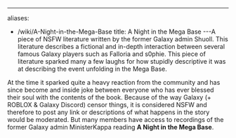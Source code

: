 ---
aliases:
- /wiki/A-Night-in-the-Mega-Base
title: A Night in the Mega Base
---A piece of NSFW literature written by the former Galaxy admin Shuoll. This literature describes a fictional and in-depth interaction between several famous Galaxy players such as Falloria and s0phie. This piece of literature sparked many a few laughs for how stupidly descriptive it was at describing the event unfolding in the Mega Base.

At the time it sparked quite a heavy reaction from the community and has since become and inside joke between everyone who has ever blessed their soul with the contents of the book. Because of the way Galaxy (+ ROBLOX & Galaxy Discord) censor things, it is considered NSFW and therefore to post any link or descriptions of what happens in the story would be moderated. But many members have access to recordings of the former Galaxy admin MinisterKappa reading **A Night in the Mega Base**.